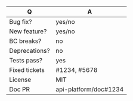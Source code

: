 <!-- Please update this template with something that matches your PR -->
| Q             | A
| ------------- | ---
| Bug fix?      | yes/no
| New feature?  | yes/no
| BC breaks?    | no
| Deprecations? | no
| Tests pass?   | yes
| Fixed tickets | #1234, #5678
| License       | MIT
| Doc PR        | api-platform/doc#1234

<!-- Bug fixes should be based against the current stable version branch, master is for new features only -->
